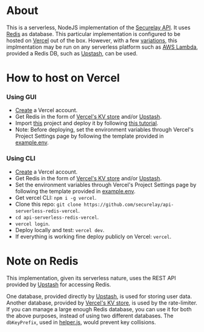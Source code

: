 # About
This is a serverless, NodeJS implementation of the [Securelay API](https://github.com/securelay/specs).
It uses [Redis](https://redis.io/docs/latest/commands/) as database.
This particular implementation is configured to be hosted on [Vercel](https://vercel.com/pricing)
out of the box. However, with a few [variations](https://fastify.dev/docs/latest/Guides/Serverless/),
this implmentation may be run on any serverless platform such as [AWS Lambda](https://fastify.dev/docs/latest/Guides/Serverless/#aws),
provided a Redis DB, such as [Upstash](https://upstash.com/pricing/redis), can be used.

# How to host on Vercel

### Using GUI
- [Create](https://vercel.com/signup) a Vercel account.
- Get Redis in the form of [Vercel's KV store](https://vercel.com/docs/storage/vercel-kv/quickstart) and/or [Upstash](https://upstash.com/pricing/redis).
- Import [this](https://github.com/securelay/api-serverless-redis-vercel) project and deploy it by following [this tutorial](https://vercel.com/docs/getting-started-with-vercel/import).
- Note: Before deploying, set the environment variables through Vercel's Project Settings page by following the template provided in [example.env](./example.env).

### Using CLI
- [Create](https://vercel.com/signup) a Vercel account.
- Get Redis in the form of [Vercel's KV store](https://vercel.com/docs/storage/vercel-kv/quickstart) and/or [Upstash](https://upstash.com/pricing/redis).
- Set the environment variables through Vercel's Project Settings page by following the template provided in [example.env](./example.env).
- Get vercel CLI: `npm i -g vercel`.
- Clone this repo: `git clone https://github.com/securelay/api-serverless-redis-vercel`.
- `cd api-serverless-redis-vercel`.
- `vercel login`.
- Deploy locally and test: `vercel dev`.
- If everything is working fine deploy publicly on Vercel: `vercel`.

# Note on Redis
This implementation, given its serverless nature, uses the REST API provided by [Upstash](https://upstash.com/docs/redis/features/restapi) for accessing Redis.

One database, provided directly by [Upstash](https://upstash.com/pricing/redis), is used for storing user data.
Another database, provided by [Vercel's KV store](https://vercel.com/docs/storage/vercel-kv/quickstart), is used by the rate-limiter.
If you can manage a large enough Redis database, you can use it for both the above purposes, instead of using two different databases.
The `dbKeyPrefix`, used in [helper.js](api/helper.js), would prevent key collisions.
